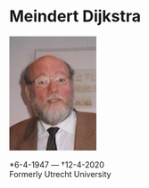 # **Meindert Dijkstra**

![meindert dijkstra](../photos/meindert_dijkstra.jpeg) 

\*6-4-1947 — †12-4-2020   
Formerly Utrecht University
